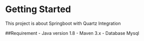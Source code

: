 # Getting Started
This project is about Springboot with Quartz Integration

##Requirement
    - Java version 1.8
    - Maven 3.x
    - Database Mysql
    